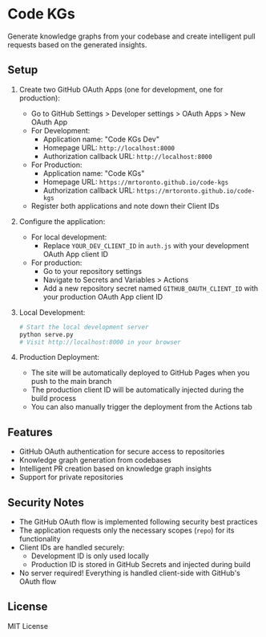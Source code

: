 # Code KGs

Generate knowledge graphs from your codebase and create intelligent pull requests based on the generated insights.

## Setup

1. Create two GitHub OAuth Apps (one for development, one for production):
   - Go to GitHub Settings > Developer settings > OAuth Apps > New OAuth App
   - For Development:
     - Application name: "Code KGs Dev"
     - Homepage URL: `http://localhost:8000`
     - Authorization callback URL: `http://localhost:8000`
   - For Production:
     - Application name: "Code KGs"
     - Homepage URL: `https://mrtoronto.github.io/code-kgs`
     - Authorization callback URL: `https://mrtoronto.github.io/code-kgs`
   - Register both applications and note down their Client IDs

2. Configure the application:
   - For local development:
     - Replace `YOUR_DEV_CLIENT_ID` in `auth.js` with your development OAuth App client ID
   - For production:
     - Go to your repository settings
     - Navigate to Secrets and Variables > Actions
     - Add a new repository secret named `GITHUB_OAUTH_CLIENT_ID` with your production OAuth App client ID

3. Local Development:
   ```bash
   # Start the local development server
   python serve.py
   # Visit http://localhost:8000 in your browser
   ```

4. Production Deployment:
   - The site will be automatically deployed to GitHub Pages when you push to the main branch
   - The production client ID will be automatically injected during the build process
   - You can also manually trigger the deployment from the Actions tab

## Features

- GitHub OAuth authentication for secure access to repositories
- Knowledge graph generation from codebases
- Intelligent PR creation based on knowledge graph insights
- Support for private repositories

## Security Notes

- The GitHub OAuth flow is implemented following security best practices
- The application requests only the necessary scopes (`repo`) for its functionality
- Client IDs are handled securely:
  - Development ID is only used locally
  - Production ID is stored in GitHub Secrets and injected during build
- No server required! Everything is handled client-side with GitHub's OAuth flow

## License

MIT License 